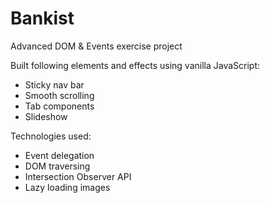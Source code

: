 # Bankist 
Advanced DOM & Events exercise project
<p>Built following elements and effects using vanilla JavaScript:</p>
<ul>
  <li>Sticky nav bar</li>
  <li>Smooth scrolling</li>
  <li>Tab components</li>
  <li>Slideshow</li>
</ul>
<p>Technologies used:</p>
<ul>
  <li>Event delegation</li>
  <li>DOM traversing</li>
  <li>Intersection Observer API</li>
  <li>Lazy loading images</li>
</ul>

